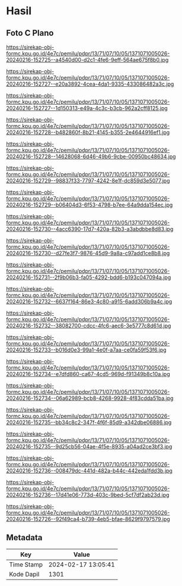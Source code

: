 # Hasil

## Foto C Plano

https://sirekap-obj-formc.kpu.go.id/4e7c/pemilu/pdpr/13/71/07/10/05/1371071005026-20240216-152725--a4540d00-d2c1-4fe6-9eff-564ae675f8b0.jpg

https://sirekap-obj-formc.kpu.go.id/4e7c/pemilu/pdpr/13/71/07/10/05/1371071005026-20240216-152727--e20a3892-4cea-4da1-9335-433086482a3c.jpg

https://sirekap-obj-formc.kpu.go.id/4e7c/pemilu/pdpr/13/71/07/10/05/1371071005026-20240216-152727--1d150313-e49a-4c3c-b3cb-962a2cff8125.jpg

https://sirekap-obj-formc.kpu.go.id/4e7c/pemilu/pdpr/13/71/07/10/05/1371071005026-20240216-152728--b482860f-8b21-4145-b355-2e4644916ef1.jpg

https://sirekap-obj-formc.kpu.go.id/4e7c/pemilu/pdpr/13/71/07/10/05/1371071005026-20240216-152728--14628068-6d46-49b6-9cbe-00950bc48634.jpg

https://sirekap-obj-formc.kpu.go.id/4e7c/pemilu/pdpr/13/71/07/10/05/1371071005026-20240216-152729--98837f33-7797-4242-8e1f-dc859d3e5077.jpg

https://sirekap-obj-formc.kpu.go.id/4e7c/pemilu/pdpr/13/71/07/10/05/1371071005026-20240216-152729--b06404d3-6f53-4798-b7ee-64a9dda154ec.jpg

https://sirekap-obj-formc.kpu.go.id/4e7c/pemilu/pdpr/13/71/07/10/05/1371071005026-20240216-152730--4acc6390-17d7-420a-82b3-a3abdbbe8d83.jpg

https://sirekap-obj-formc.kpu.go.id/4e7c/pemilu/pdpr/13/71/07/10/05/1371071005026-20240216-152730--d27fe3f7-9876-45d9-9a8a-c97add1ce8b8.jpg

https://sirekap-obj-formc.kpu.go.id/4e7c/pemilu/pdpr/13/71/07/10/05/1371071005026-20240216-152731--2f9b06b3-fa05-4292-bdd6-b193c047094a.jpg

https://sirekap-obj-formc.kpu.go.id/4e7c/pemilu/pdpr/13/71/07/10/05/1371071005026-20240216-152732--6637f164-86e3-4c80-a915-6add306b9a4c.jpg

https://sirekap-obj-formc.kpu.go.id/4e7c/pemilu/pdpr/13/71/07/10/05/1371071005026-20240216-152732--38082700-cdcc-4fc6-aec6-3e5777c8d61d.jpg

https://sirekap-obj-formc.kpu.go.id/4e7c/pemilu/pdpr/13/71/07/10/05/1371071005026-20240216-152733--b016d0e3-99a1-4e0f-a7aa-ce0fa59f53f6.jpg

https://sirekap-obj-formc.kpu.go.id/4e7c/pemilu/pdpr/13/71/07/10/05/1371071005026-20240216-152734--e7dfd860-ca67-4cd5-969d-f91349b8c10a.jpg

https://sirekap-obj-formc.kpu.go.id/4e7c/pemilu/pdpr/13/71/07/10/05/1371071005026-20240216-152734--06a62989-bcb8-4268-9928-4f83cdda51ba.jpg

https://sirekap-obj-formc.kpu.go.id/4e7c/pemilu/pdpr/13/71/07/10/05/1371071005026-20240216-152735--bb34c8c2-347f-4f6f-85d9-a342dbe06886.jpg

https://sirekap-obj-formc.kpu.go.id/4e7c/pemilu/pdpr/13/71/07/10/05/1371071005026-20240216-152735--9d25cb56-04ae-4f5e-8935-a04ad2ce3bf3.jpg

https://sirekap-obj-formc.kpu.go.id/4e7c/pemilu/pdpr/13/71/07/10/05/1371071005026-20240216-152736--008479dc-441d-482a-b44c-442eda1fdd3b.jpg

https://sirekap-obj-formc.kpu.go.id/4e7c/pemilu/pdpr/13/71/07/10/05/1371071005026-20240216-152736--17d41e06-773d-403c-9bed-5cf7df2ab23d.jpg

https://sirekap-obj-formc.kpu.go.id/4e7c/pemilu/pdpr/13/71/07/10/05/1371071005026-20240216-152726--92f49ca4-b739-4eb5-bfae-8629f9797579.jpg


## Metadata

| Key        | Value               |
| ---------- | ------------------- |
| Time Stamp | 2024-02-17 13:05:41 |
| Kode Dapil | 1301                |



